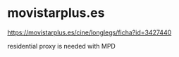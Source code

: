 # movistarplus.es

https://movistarplus.es/cine/longlegs/ficha?id=3427440

residential proxy is needed with MPD
